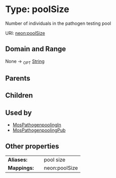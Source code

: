 
# Type: poolSize


Number of individuals in the pathogen testing pool

URI: [neon:poolSize](https://data.neonscience.org/poolSize)


## Domain and Range

None ->  <sub>OPT</sub> [String](types/String.md)

## Parents


## Children


## Used by

 * [MosPathogenpoolingIn](MosPathogenpoolingIn.md)
 * [MosPathogenpoolingPub](MosPathogenpoolingPub.md)

## Other properties

|  |  |  |
| --- | --- | --- |
| **Aliases:** | | pool size |
| **Mappings:** | | neon:poolSize |

